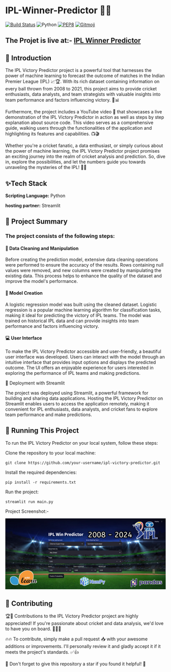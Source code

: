 # IPL-Winner-Predictor 🏏🔮

[![Build Status](https://travis-ci.org/swapagarwal/JARVIS-on-Messenger.svg?branch=master)](https://travis-ci.org/swapagarwal/JARVIS-on-Messenger)
![Python](https://img.shields.io/badge/python-3.7.7-blue.svg)
[![PEP8](https://img.shields.io/badge/code%20style-pep8-orange.svg)](https://www.python.org/dev/peps/pep-0008/)
[![Gitmoji](https://img.shields.io/badge/gitmoji-%20🚀%20🐳-FFDD67.svg)](https://gitmoji.carloscuesta.me)

## The Projet is live at:- [IPL Winner Predictor](https://iplpredictor.streamlit.app/)

## 📖 Introduction
The IPL Victory Predictor project is a powerful tool that harnesses the power of machine learning to forecast the outcome of matches in the Indian Premier League (IPL) 📈🏆. With its rich dataset containing information on every ball thrown from 2008 to 2021, this project aims to provide cricket enthusiasts, data analysts, and team strategists with valuable insights into team performance and factors influencing victory. 💪📊

Furthermore, the project includes a YouTube video 🎥 that showcases a live demonstration of the IPL Victory Predictor in action as well as steps by step explanation about source code. This video serves as a comprehensive guide, walking users through the functionalities of the application and highlighting its features and capabilities. 📺🎬

Whether you're a cricket fanatic, a data enthusiast, or simply curious about the power of machine learning, the IPL Victory Predictor project promises an exciting journey into the realm of cricket analysis and prediction. So, dive in, explore the possibilities, and let the numbers guide you towards unraveling the mysteries of the IPL! 🏏🔮


## ✨Tech Stack

**Scripting Language:** Python

**hosting partner:** Streamlit

## 📑 Project Summary
### The project consists of the following steps:
#### 🧹 Data Cleaning and Manipulation

Before creating the prediction model, extensive data cleaning operations were performed to ensure the accuracy of the results. Rows containing null values were removed, and new columns were created by manipulating the existing data. This process helps to enhance the quality of the dataset and improve the model's performance.

#### 🔬 Model Creation

A logistic regression model was built using the cleaned dataset. Logistic regression is a popular machine learning algorithm for classification tasks, making it ideal for predicting the victory of IPL teams. The model was trained on historical IPL data and can provide insights into team performance and factors influencing victory.

#### 💻 User Interface

To make the IPL Victory Predictor accessible and user-friendly, a beautiful user interface was developed. Users can interact with the model through an intuitive interface that provides input options and displays the predicted outcome. The UI offers an enjoyable experience for users interested in exploring the performance of IPL teams and making predictions.

🚀 Deployment with Streamlit

The project was deployed using Streamlit, a powerful framework for building and sharing data applications. Hosting the IPL Victory Predictor on Streamlit enables users to access the application remotely, making it convenient for IPL enthusiasts, data analysts, and cricket fans to explore team performance and make predictions.


## 🔧 Running This Project 

To run the IPL Victory Predictor on your local system, follow these steps:

Clone the repository to your local machine:
```
git clone https://github.com/your-username/ipl-victory-predictor.git
```

Install the required dependencies:
```
pip install -r requirements.txt
```
Run the project:
```
streamlit run main.py
```
Project Screenshot:-

<img src="https://github.com/SujeetSharma7/IPL-Winner-Predictor/blob/da7693365b13d353c5f92a91970cc15e09a515c0/20250412_001219.png">

## 🤝 Contributing 
🏆🏏 Contributions to the IPL Victory Predictor project are highly appreciated! If you're passionate about cricket and data analysis, we'd love to have you on board. 🤝🌟✨

🔥🔥 To contribute, simply make a pull request 📥 with your awesome additions or improvements. I'll personally review it and gladly accept it if it meets the project's standards. ✅👍

🌟 Don't forget to give this repository a star if you found it helpful! 🌟
